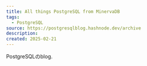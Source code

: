 ```yaml
---
title: All things PostgreSQL from MinervaDB
tags:
  - PostgreSQL
source: https://postgresqlblog.hashnode.dev/archive
description: 
created: 2025-02-21
---
```

PostgreSQLのblog.